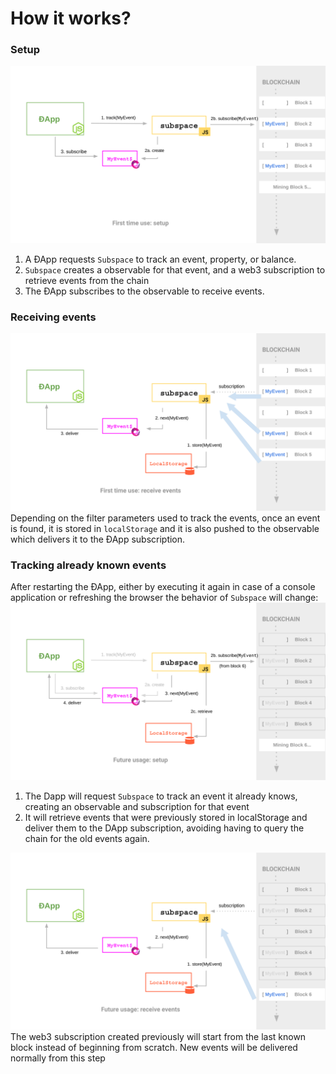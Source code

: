 # How it works?

### Setup
![First Usage - Setup](./d1.png)
1. A ÐApp requests `Subspace` to track an event, property, or balance.
2. `Subspace` creates a observable for that event, and a web3 subscription to retrieve events from the chain
3. The ÐApp subscribes to the observable to receive events.

### Receiving events
![First Usage - Receiving events](./d2.png)
Depending on the filter parameters used to track the events, once an event is found, it is stored in `localStorage` and it is also pushed to the observable which delivers it to the ÐApp subscription.

### Tracking already known events 
After restarting the ÐApp, either by executing it again in case of a console application or refreshing the browser the behavior of `Subspace` will change: 
![Second Usage - Setup](./d3.png)
1. The Dapp will request `Subspace` to track an event it already knows, creating an observable and subscription for that event
2. It will retrieve events that were previously stored in localStorage and deliver them to the DApp subscription, avoiding having to query the chain for the old events again. 

![Second Usage - Receiving events](./d4.png)
The web3 subscription created previously will start from the last known block instead of beginning from scratch. New events will be delivered normally from this step
